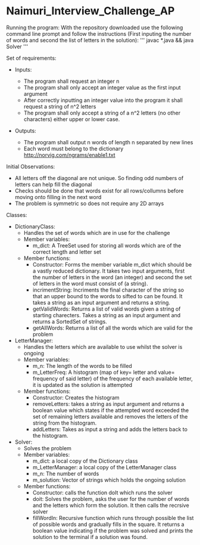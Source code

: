# Naimuri_Interview_Challenge_AP

Running the program:
With the repository downloaded use the following command line prompt and follow the instructions (First inputing the number of words and second the list of letters in the solution):
'''
javac *.java && java Solver
'''

Set of requirements:
 - Inputs:
	- The program shall request an integer n
	- The program shall only accept an integer value as the first input argument
	- After correctly inputting an integer value into the program it shall request a string of n^2 letters
	- The program shall only accept a string of a n^2 letters (no other characters) either upper or lower case.

- Outputs:
	- The program shall output n words of length n separated by new lines
	- Each word must belong to the dictionary http://norvig.com/ngrams/enable1.txt
 
Initial Observations:
- All letters off the diagonal are not unique. So finding odd numbers of letters can help fill the diagonal
- Checks should be done that words exist for all rows/collumns before moving onto filling in the next word
- The problem is symmetric so does not require any 2D arrays

Classes:
- DictionaryClass:
	- Handles the set of words which are in use for the challenge
   	- Member variables:
   	  	- m_dict: A TreeSet used for storing all words which are of the correct length and letter set
   	- Member functions:
  		- Constructor: Forms the member variable m_dict which should be a vastly reduced dictionary. It takes two input arguments, first the number of letters in the word (an integer) and second the set of letters in the word must consist of (a string).
   		- incrimentString: Incriments the final character of the string so that an upper bound to the words to sifted to can be found. It takes a string as an input argument and returns a string.
   	   	- getValidWords: Returns a list of valid words given a string of starting charecters. Takes a string as an input argument and returns a SortedSet of strings.
		- getAllWords: Returns a list of all the words which are valid for the problem
- LetterManager:
  	- Handles the letters which are available to use whilst the solver is ongoing
  	- Member variables:
  	  	- m_n: The length of the words to be filled
  	  	- m_LetterFreq: A histogram (map of key= letter and value= frequency of said letter) of the frequency of each available letter, it is updated as the solution is attempted
  	- Member functions:
  	  	- Constructor: Creates the histogram
  	  	- removeLetters: takes a string as input argument and returns a boolean value which states if the attempted word exceeded the set of remaining letters available and removes the letters of the string from the histogram.
  	  	- addLetters: Takes as input a string and adds the letters back to the histogram.
- Solver:
  	- Solves the problem
  	- Member variables:
  	  	- m_dict: a local copy of the Dictionary class
  	  	- m_LetterManager: a local copy of the LetterManager class
  	  	- m_n: The number of words
  	  	- m_solution: Vector of strings which holds the ongoing solution
  	- Member functions:
  		- Constructor: calls the function doIt which runs the solver
  	   	- doit: Solves the problem, asks the user for the number of words and the letters which form the solution. It then calls the recrsive solver
  	   	- fillWordIn: Recursive function which runs through possible the list of possible words and gradually fills in the square. It returns a boolean value indicating if the problem was solved and prints the solution to the terminal if a solution was found.

